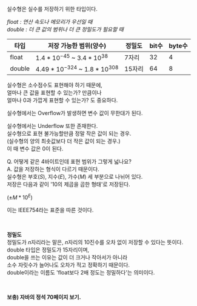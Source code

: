 실수형은 실수를 저장하기 위한 타입이다.

*float : 연산 속도나 메모리가 우선일 때  
double : 더 큰 값의 범위나 더 큰 정밀도가 필요할 때*

|타입|저장 가능한 범위(양수)|정밀도|bit수|byte수|
|--|--|--|--|--|
|float|$1.4 * 10^{-45}$ ~ $3.4 *10^{38}$|7자리|32|4|
|double|$4.49* 10^{-324}$ ~ $1.8 *10^{308}$|15자리|64|8|

실수형은 소수점수도 표현해야 하기 때문에,  
얼마나 큰 값을 표현할 수 있는가? 만큼이나  
얼마나 0과 가깝게 표현할 수 있는가? 도 중요하다.

실수형에서는 Overflow가 발생하면 변수 값이 무한대가 된다.

실수형에서는 Underflow 또한 존재한다.  
실수형으로 표현 불가능할만큼 정말 작은 값이 되는 경우.  
(실수형의 양의 최솟값보다 더 작은 값이 되는 경우.)  
이 때 변수 값은 0이 된다.

Q. 어떻게 같은 4바이트인데 표현 범위가 그렇게 넓나요?  
A. 값을 저장하는 형식이 다르기 때문이다.  
실수형은 부호($S$), 지수($E$), 가수($M$) 세 부분으로 나뉘어 있다.  
저장은 다음과 같이 '10의 제곱을 곱한 형태'로 저장된다.

$(±M * 10^E)$

이는 IEEE754라는 표준을 따른 것이다.


&nbsp;  

**정밀도**  
정밀도가 $n$자리라는 말은, $n$자리의 10진수를 오차 없이 저장할 수 있다는 뜻이다.  
double 타입은 정밀도가 15자리이며,  
double을 쓰는 이유는 값이 더 크거나 작아서가 아니라  
소수 자릿수가 늘어나도 오차가 적고 정확하기 때문이다.  
double이라는 이름도 'float보다 2배 정도는 정밀하다'는 의미이다.

&nbsp;  

**보충) 자바의 정석 70페이지 보기.**